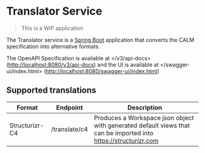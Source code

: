 # Translator Service

> This is a WIP application

The Translator service is a [Spring Boot](https://spring.io/projects/spring-boot) application that converts the CALM specification into alternative formats.

The OpenAPI Specification is available at </v3/api-docs> (<http://localhost:8080/v3/api-docs>) and the UI is available at </swagger-ui/index.html> (<http://localhost:8080/swagger-ui/index.html>)


## Supported translations

| Format         | Endpoint      | Description                                                                                                       |
|----------------|---------------|-------------------------------------------------------------------------------------------------------------------|
| Structurizr-C4 | /translate/c4 | Produces a Workspace json object with generated default views that can be imported into <https://structurizr.com> |
